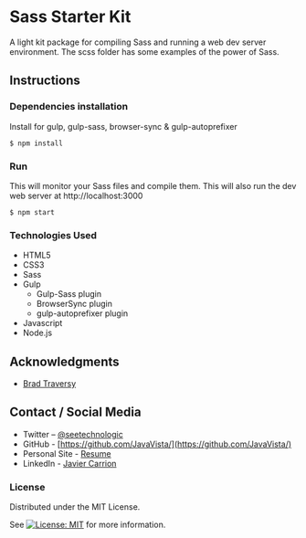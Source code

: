 # Sass Starter Kit

A light kit package for compiling Sass and running a web dev server environment. The scss folder has  some examples of the power of Sass.

## Instructions

### Dependencies installation

Install for gulp, gulp-sass, browser-sync & gulp-autoprefixer

`$ npm install`

### Run

This will monitor your Sass files and compile them. This will also run the dev web server at http://localhost:3000

`$ npm start`

### Technologies Used

* HTML5
* CSS3
* Sass
* Gulp
  * Gulp-Sass plugin
  * BrowserSync plugin
  * gulp-autoprefixer plugin
* Javascript
* Node.js

## Acknowledgments

* [Brad Traversy](https://www.youtube.com/watch?v=rmXVmfx3rNo&t=105s)

## Contact / Social Media

* Twitter – [@seetechnologic](https://twitter.com/seetechnologic)
* GitHub - [https://github.com/JavaVista/](https://github.com/JavaVista/)
* Personal Site - [Resume](http://www.techno-logic.us/)
* LinkedIn - [Javier Carrion](https://www.linkedin.com/in/technologic)

### License

Distributed under the MIT License.

See [![License: MIT](https://img.shields.io/badge/License-MIT-yellow.svg)](LICENSE.md)
for more information.